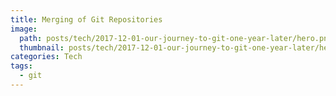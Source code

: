 ```yaml
---
title: Merging of Git Repositories
image:
  path: posts/tech/2017-12-01-our-journey-to-git-one-year-later/hero.png
  thumbnail: posts/tech/2017-12-01-our-journey-to-git-one-year-later/hero.png
categories: Tech
tags:
  - git
---
```



